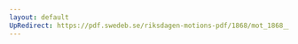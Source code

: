 ```yaml
---
layout: default
UpRedirect: https://pdf.swedeb.se/riksdagen-motions-pdf/1868/mot_1868__ak__00278/mot_1868__ak__00278_005.pdf
---
```

